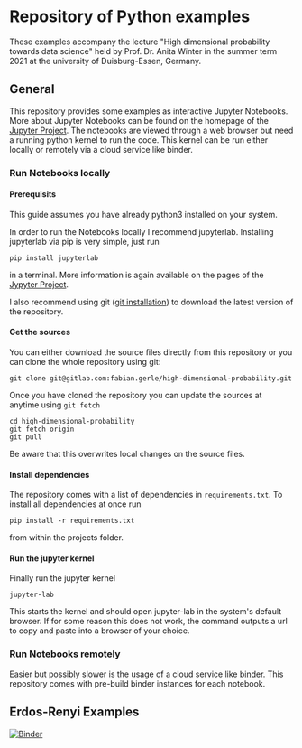 # Repository of Python examples 

These examples accompany the lecture "High dimensional probability towards data science" held by Prof. Dr. Anita Winter in the summer term 2021 at the university of Duisburg-Essen, Germany.

## General

This repository provides some examples as interactive Jupyter Notebooks. More about Jupyter Notebooks can be found on the homepage of the [Jupyter Project](https://jupyter.org/). The notebooks are viewed through a web browser but need a running python kernel to run the code. This kernel can be run either locally or remotely via a cloud service like binder. 

### Run Notebooks locally

#### Prerequisits
This guide assumes you have already python3 installed on your system.

In order to run the Notebooks locally I recommend jupyterlab. Installing jupyterlab via pip is very simple, just run 
```
pip install jupyterlab
```
in a terminal. More information is again available on the pages of the [Jypyter Project](https://jupyter.org/install.html).

I also recommend using git ([git installation](https://git-scm.com/downloads)) to download the latest version of the repository. 


#### Get the sources
You can either download the source files directly from this repository or you can clone the whole repository using git:

```
git clone git@gitlab.com:fabian.gerle/high-dimensional-probability.git
```

Once you have cloned the repository you can update the sources at anytime using `git fetch`

```
cd high-dimensional-probability
git fetch origin
git pull
```
Be aware that this overwrites local changes on the source files.

#### Install dependencies
The repository comes with a list of dependencies in `requirements.txt`. To install all dependencies at once run
```
pip install -r requirements.txt
```
from within the projects folder.

#### Run the jupyter kernel
Finally run the jupyter kernel
```
jupyter-lab
```
This starts the kernel and should open jupyter-lab in the system's default browser. If for some reason this does not work, the command outputs a url to copy and paste into a browser of your choice.


### Run Notebooks remotely
Easier but possibly slower is the usage of a cloud service like [binder](https://mybinder.org/). This repository comes with pre-build binder instances for each notebook.

## Erdos-Renyi Examples

[![Binder](https://mybinder.org/badge_logo.svg)](https://mybinder.org/v2/gl/fabian.gerle%2Fhigh-dimensional-probability/HEAD?filepath=Erdos_Renyi.ipynb)
